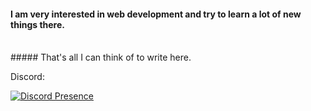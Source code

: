 #### I am very interested in web development and try to learn a lot of new things there.
<br>
##### That's all I can think of to write here.


Discord:












[![Discord Presence](https://lanyard.cnrad.dev/api/760155365710102549)](https://discord.com/users/760155365710102549)
